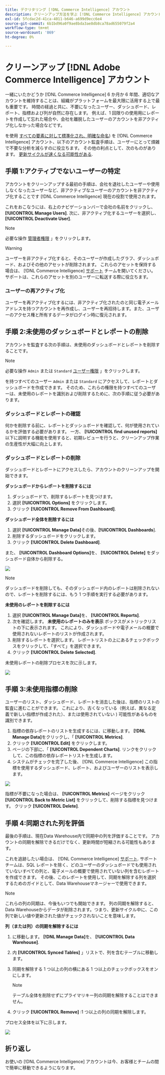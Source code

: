 ```yaml
---
title: デクリタリング [!DNL Commerce Intelligence] アカウント
description: クリーンアップ方法を学ぶ [!DNL Commerce Intelligence] アカウント
exl-id: 5fcdac2d-41ca-4011-b646-a699d9ecc6e4
source-git-commit: 6b1bd96a0f9ae8bda3ae8db8ca78ad655079f2a4
workflow-type: tm+mt
source-wordcount: '869'
ht-degree: 0%

---
```


# クリーンアップ [!DNL Adobe Commerce Intelligence] アカウント

一緒にいたかどうか [!DNL Commerce Intelligence] 6 か月か 6 年間、適切なアカウントを維持することは、組織がプラットフォームを最大限に活用する上で最も重要です。 時間の経過と共に、不要になったユーザー、ダッシュボード、レポート、指標および列が自然に存在します。 例えば、1 回限りの使用用にレポートを作成して忘れた場合や、会社を離脱したユーザーのアカウントを非アクティブ化しなかった場合などです。

を使用 [すべての要素に対して標準化され、明確な命名](../best-practices/naming-elements.md)) を [!DNL Commerce Intelligence] アカウント、以下のアカウント監査手順は、ユーザーにとって煩雑で不要な分析を減らすのに役立ちます。 その他の利点として、次のものがあります。 [更新サイクルが速くなる可能性がある](../best-practices/reduce-update-cycle-time.md).

## 手順 1:アクティブでないユーザーの特定

アカウントをクリーンアップする最初の手順は、会社を退社したユーザーや使用しなくなったユーザーなど、非アクティブなユーザーのアカウントを非アクティブ化することです [!DNL Commerce Intelligence] 現在の役割で使用されます。

これをおこなうには、右上のナビゲーションバーで会社の名前をクリックし、 **[!UICONTROL Manage Users]**. 次に、非アクティブ化するユーザーを選択し、 **[!UICONTROL Deactivate User]**.

>[!NOTE]
>
>必要な操作 [管理者権限](../administrator/user-management/user-management.md) 」をクリックします。

>[!WARNING]
>
>ユーザーを非アクティブ化すると、そのユーザーが作成したグラフ、ダッシュボード、およびその他のアセットが削除されます。 これらのアセットを保持する場合は、 [!DNL Commerce Intelligence] [サポート](../guide-overview.md#Submitting-a-Support-Ticket) チームを開いてください。 サポートは、これらのアセットを別のユーザーに転送する際に役立ちます。

### ユーザーの再アクティブ化

ユーザーを再アクティブ化するには、非アクティブ化されたのと同じ電子メールアドレスを持つアカウントを再作成し、ユーザーを再招待します。また、ユーザーのアクセス権と所有するデータがログイン時に復元されます。

## 手順 2:未使用のダッシュボードとレポートの削除

アカウントを監査する次の手順は、未使用のダッシュボードとレポートを削除することです。

>[!NOTE]
>
>必要な操作 `Admin` または `Standard` [ユーザー権限](../administrator/user-management/user-management.md) 」をクリックします。

を持つすべてのユーザー `Admin` または `Standard` にアクセスして、レポートとダッシュボードを作成できます。 そのため、これらの権限を持つすべてのユーザーは、未使用のレポートを識別および削除するために、次の手順に従う必要があります。

### ダッシュボードとレポートの確認

何かを削除する前に、レポートとダッシュボードを確認して、何が使用されているかを評価する必要があります。 一方、 **[!UICONTROL find unused reports]** 以下に説明する機能を使用すると、初期レビューを行うと、クリーンアップ作業の生産性が大幅に向上します。

### ダッシュボードとレポートの削除

ダッシュボードとレポートにアクセスしたら、アカウントのクリーンアップを開始できます。

**ダッシュボードからレポートを削除するには**

1. ダッシュボードで、削除するレポートを見つけます。
1. 選択 **[!UICONTROL Options]** をクリックします。
1. クリック **[!UICONTROL Remove From Dashboard]**.

**ダッシュボード全体を削除するには**

1. 選択 **[!UICONTROL Manage Data]**&#x200B;その後、**[!UICONTROL Dashboards**].
1. 削除するダッシュボードをクリックします。
1. クリック **[!UICONTROL Delete Dashboard]**.

また、 **[!UICONTROL Dashboard Options]**&#x200B;を、 **[!UICONTROL Delete]** をダッシュボード自体から削除する。

![](../../mbi/assets/Delete_from_dashboard.png)

>[!NOTE]
>
>ダッシュボードを削除しても、そのダッシュボード内のレポートは削除されないので、レポートを削除するには、もう 1 つ手順を実行する必要があります。

**未使用のレポートを削除するには**

1. 選択 **[!UICONTROL Manage Data]**&#x200B;を、 **[!UICONTROL Reports]**.
1. 次を確認します。 **未使用のレポートのみを表示** ボックスがメトリックリストの下に表示されます。 これにより、ダッシュボードや電子メールの概要で使用されないレポートのリストが作成されます。
1. 削除するレポートを選択します。 レポートリストの上にあるチェックボックスをクリックして、「すべて」を選択できます。
1. クリック **[!UICONTROL Delete Selected]**.

未使用レポートの削除プロセスを次に示します。

![](../../mbi/assets/unused_reports.png)

## 手順 3:未使用指標の削除

ユーザーのリスト、ダッシュボード、レポートを消去した後は、指標のリストの監査に進むことができます。 これにより、古くなっている（例えば、異なる定義で新しい指標が作成された）、または使用されていない ) 可能性があるものを識別できます。

1. 指標の依存レポートのリストを生成するには、に移動します。 **[!DNL Manage Data]**&#x200B;をクリックし、「 **[!UICONTROL Metrics]**.
1. クリック **[!UICONTROL Edit]** をクリックします。
1. ページの下部に、「 **[!UICONTROL Dependent Charts]**. リンクをクリックして、この指標の依存レポートリストを生成します。
1. システムがチェックを完了した後、 [!DNL Commerce Intelligence] この指標を使用するダッシュボード、レポート、およびユーザーのリストを表示します。

![](../../mbi/assets/report_dependecies.png)

指標が不要になった場合は、 **[!UICONTROL Metrics]** ページをクリック **[!UICONTROL Back to Metric List]** をクリックして、削除する指標を見つけます。 クリック **[!UICONTROL Delete]**.

## 手順 4:同期された列を評価

最後の手順は、現在Data Warehouse内で同期中の列を評価することです。 アカウントの同期を解除できるだけでなく、更新時間が短縮される可能性もあります。

これを追跡したい場合は、 [!DNL Commerce Intelligence] [サポート](../guide-overview.md#Submitting-a-Support-Ticket). サポートチームは、SQL レポートを除く、どのユーザーのダッシュボードでも使用されていないすべての列と、電子メールの概要で使用されていない列を含むレポートを作成できます。 その後、このレポートを使用して、同期を解除する列を選択するためのガイドとして、Data Warehouseマネージャーで使用できます。

>[!NOTE]
>
>これらの列の同期は、今後もいつでも開始できます。 列の同期を解除すると、Data Warehouseからデータが削除されます。つまり、更新サイクル中に、この列で新しい値や更新された値がチェックされないことを意味します。

**列（または列）の同期を解除するには**

1. に移動します。 **[!DNL Manage Data]**&#x200B;を、 **[!UICONTROL Data Warehouse]**.
1. 内 **[!UICONTROL Synced Tables]** 」リストで、列を含むテーブルに移動します。
1. 同期を解除する 1 つ以上の列の横にある 1 つ以上のチェックボックスをオンにします。
   >[!NOTE]
   >
   >テーブル全体を削除せずにプライマリキー列の同期を解除することはできません。

1. クリック **[!UICONTROL Remove]** :1 つ以上の列の同期を解除します。

プロセス全体を以下に示します。

![](../../mbi/assets/drop_column.png)

## 折り返し

お使いの [!DNL Commerce Intelligence] アカウントは今、お客様とチームの間で簡単に移動できるようになります。

